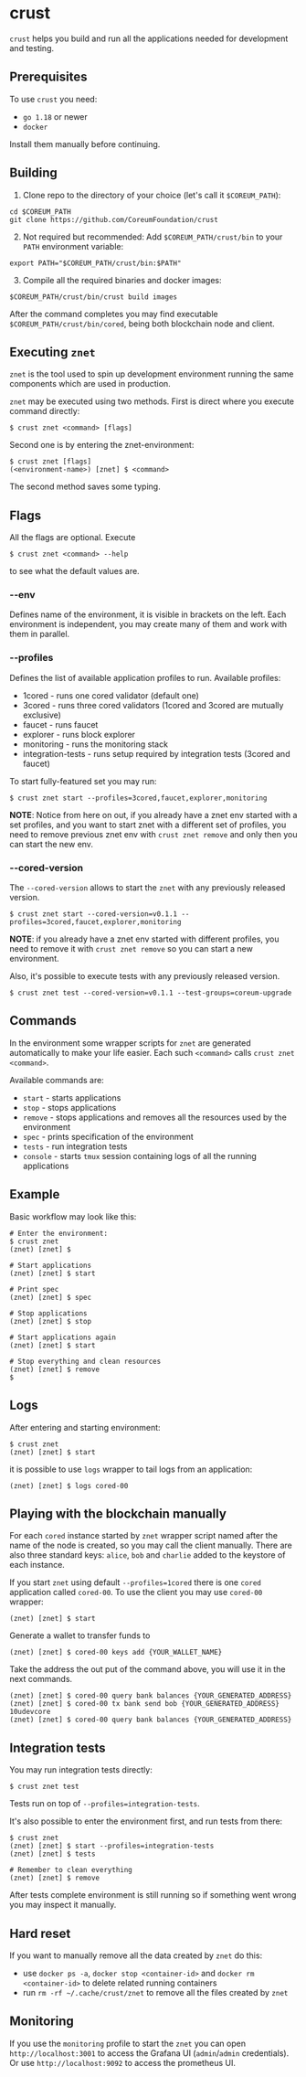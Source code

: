 # crust
`crust` helps you build and run all the applications needed for development and testing.

## Prerequisites
To use `crust` you need:
- `go 1.18` or newer
- `docker`

Install them manually before continuing.

## Building
1. Clone repo to the directory of your choice (let's call it `$COREUM_PATH`):
```
cd $COREUM_PATH
git clone https://github.com/CoreumFoundation/crust
```

2. Not required but recommended: Add `$COREUM_PATH/crust/bin` to your `PATH` environment variable:
```
export PATH="$COREUM_PATH/crust/bin:$PATH"
```

3. Compile all the required binaries and docker images:
```
$COREUM_PATH/crust/bin/crust build images
```

After the command completes you may find executable `$COREUM_PATH/crust/bin/cored`, being both blockchain node and client.


## Executing `znet`

`znet` is the tool used to spin up development environment running the same components which are used in production.

`znet` may be executed using two methods.
First is direct where you execute command directly:

```
$ crust znet <command> [flags]
```

Second one is by entering the znet-environment:

```
$ crust znet [flags]
(<environment-name>) [znet] $ <command> 
```

The second method saves some typing.

## Flags

All the flags are optional. Execute

```
$ crust znet <command> --help
```

to see what the default values are.

### --env

Defines name of the environment, it is visible in brackets on the left.
Each environment is independent, you may create many of them and work with them in parallel.

### --profiles

Defines the list of available application profiles to run. Available profiles:
- 1cored - runs one cored validator (default one)
- 3cored - runs three cored validators (1cored and 3cored are mutually exclusive)
- faucet - runs faucet
- explorer - runs block explorer
- monitoring - runs the monitoring stack
- integration-tests - runs setup required by integration tests (3cored and faucet)

To start fully-featured set you may run:

```
$ crust znet start --profiles=3cored,faucet,explorer,monitoring
```
**NOTE**: Notice from here on out, if you already have a znet env started with a set profiles,
and you want to start znet with a different set of profiles, you need to remove previous znet env
with `crust znet remove` and only then you can start the new env. 

### --cored-version

The `--cored-version` allows to start the `znet` with any previously released version.

```
$ crust znet start --cored-version=v0.1.1 --profiles=3cored,faucet,explorer,monitoring
```
**NOTE**: if you already have a znet env started with different profiles, you need to remove it 
with `crust znet remove` so you can start a new environment.

Also, it's possible to execute tests with any previously released version.

```
$ crust znet test --cored-version=v0.1.1 --test-groups=coreum-upgrade
```

## Commands

In the environment some wrapper scripts for `znet` are generated automatically to make your life easier.
Each such `<command>` calls `crust znet <command>`.

Available commands are:
- `start` - starts applications
- `stop` - stops applications
- `remove` - stops applications and removes all the resources used by the environment
- `spec` - prints specification of the environment
- `tests` - run integration tests
- `console` - starts `tmux` session containing logs of all the running applications

## Example

Basic workflow may look like this:

```
# Enter the environment:
$ crust znet
(znet) [znet] $

# Start applications
(znet) [znet] $ start

# Print spec
(znet) [znet] $ spec

# Stop applications
(znet) [znet] $ stop

# Start applications again
(znet) [znet] $ start

# Stop everything and clean resources
(znet) [znet] $ remove
$
```

## Logs

After entering and starting environment:

```
$ crust znet
(znet) [znet] $ start
```

it is possible to use `logs` wrapper to tail logs from an application:

```
(znet) [znet] $ logs cored-00
```

## Playing with the blockchain manually

For each `cored` instance started by `znet` wrapper script named after the name of the node is created, so you may call the client manually.
There are also three standard keys: `alice`, `bob` and `charlie` added to the keystore of each instance.

If you start `znet` using default `--profiles=1cored` there is one `cored` application called `cored-00`.
To use the client you may use `cored-00` wrapper:

```
(znet) [znet] $ start 
```

Generate a wallet to transfer funds to
```
(znet) [znet] $ cored-00 keys add {YOUR_WALLET_NAME}
```
Take the address the out put of the command above, you will use it in the next commands.

```
(znet) [znet] $ cored-00 query bank balances {YOUR_GENERATED_ADDRESS}
(znet) [znet] $ cored-00 tx bank send bob {YOUR_GENERATED_ADDRESS} 10udevcore
(znet) [znet] $ cored-00 query bank balances {YOUR_GENERATED_ADDRESS}
```

## Integration tests

You may run integration tests directly:

```
$ crust znet test
```

Tests run on top of `--profiles=integration-tests`.

It's also possible to enter the environment first, and run tests from there:

```
$ crust znet 
(znet) [znet] $ start --profiles=integration-tests
(znet) [znet] $ tests

# Remember to clean everything
(znet) [znet] $ remove
```

After tests complete environment is still running so if something went wrong you may inspect it manually.


## Hard reset

If you want to manually remove all the data created by `znet` do this:
- use `docker ps -a`, `docker stop <container-id>` and `docker rm <container-id>` to delete related running containers
- run `rm -rf ~/.cache/crust/znet` to remove all the files created by `znet`

## Monitoring

If you use the `monitoring` profile to start the `znet` you can open `http://localhost:3001` to access the Grafana UI (`admin`/`admin` credentials). 
Or use `http://localhost:9092` to access the prometheus UI.
